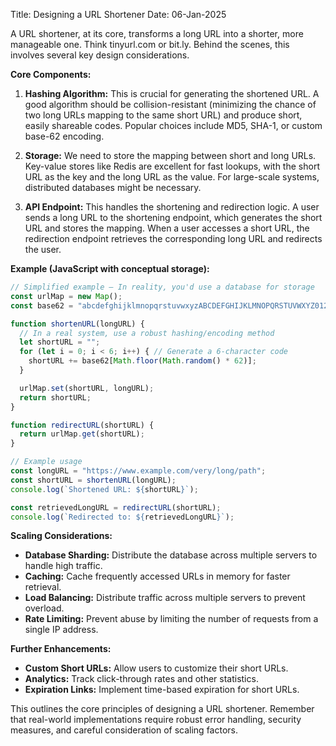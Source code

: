 Title: Designing a URL Shortener
Date: 06-Jan-2025

A URL shortener, at its core, transforms a long URL into a shorter, more manageable one.  Think tinyurl.com or bit.ly.  Behind the scenes, this involves several key design considerations.

**Core Components:**

1. **Hashing Algorithm:** This is crucial for generating the shortened URL.  A good algorithm should be collision-resistant (minimizing the chance of two long URLs mapping to the same short URL) and produce short, easily shareable codes.  Popular choices include MD5, SHA-1, or custom base-62 encoding.

2. **Storage:**  We need to store the mapping between short and long URLs.  Key-value stores like Redis are excellent for fast lookups, with the short URL as the key and the long URL as the value.  For large-scale systems, distributed databases might be necessary.

3. **API Endpoint:**  This handles the shortening and redirection logic.  A user sends a long URL to the shortening endpoint, which generates the short URL and stores the mapping. When a user accesses a short URL, the redirection endpoint retrieves the corresponding long URL and redirects the user.

**Example (JavaScript with conceptual storage):**

```javascript
// Simplified example – In reality, you'd use a database for storage
const urlMap = new Map();
const base62 = "abcdefghijklmnopqrstuvwxyzABCDEFGHIJKLMNOPQRSTUVWXYZ0123456789";

function shortenURL(longURL) {
  // In a real system, use a robust hashing/encoding method
  let shortURL = "";
  for (let i = 0; i < 6; i++) { // Generate a 6-character code
    shortURL += base62[Math.floor(Math.random() * 62)];
  }

  urlMap.set(shortURL, longURL);
  return shortURL;
}

function redirectURL(shortURL) {
  return urlMap.get(shortURL);
}

// Example usage
const longURL = "https://www.example.com/very/long/path";
const shortURL = shortenURL(longURL);
console.log(`Shortened URL: ${shortURL}`);

const retrievedLongURL = redirectURL(shortURL);
console.log(`Redirected to: ${retrievedLongURL}`);

```

**Scaling Considerations:**

* **Database Sharding:**  Distribute the database across multiple servers to handle high traffic.
* **Caching:**  Cache frequently accessed URLs in memory for faster retrieval.
* **Load Balancing:** Distribute traffic across multiple servers to prevent overload.
* **Rate Limiting:** Prevent abuse by limiting the number of requests from a single IP address.

**Further Enhancements:**

* **Custom Short URLs:** Allow users to customize their short URLs.
* **Analytics:**  Track click-through rates and other statistics.
* **Expiration Links:** Implement time-based expiration for short URLs.


This outlines the core principles of designing a URL shortener.  Remember that real-world implementations require robust error handling, security measures, and careful consideration of scaling factors.
